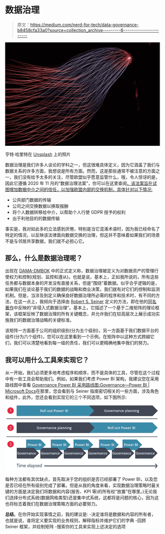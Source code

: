 # 数据治理

> 原文：<https://medium.com/nerd-for-tech/data-governance-b8458cfa33a0?source=collection_archive---------6----------------------->

![](img/71affbec15c5cdb9270e084bf546c102.png)

亨特·哈里特在 [Unsplash](https://unsplash.com?utm_source=medium&utm_medium=referral) 上的照片

数据治理是我们许多人谈论的学科之一，但这很难具体定义，因为它涵盖了我们与数据关系的许多方面，我想说是所有方面。然而，这是那些通常不被注意的方面之一，我们没有给予太多的关注，尽管欧盟似乎愿意监管什么，哦，令人惊讶的是，因此它遵循 2020 年 11 月的“数据治理法案”，你可以在这里查阅[，该法案旨在试图增加数据中介之间的信任，以加强欧盟内部的交换机制，具体针对以下情况:](https://eur-lex.europa.eu/legal-content/EN/TXT/HTML/?uri=CELEX:52020PC0767)

*   公共部门数据的传输
*   公司之间交换数据以换取报酬
*   将个人数据转移给中介，以帮助个人行使 GDPR 授予的权利
*   出于利他目的的数据传输

事实是，我对如此多的立法感到厌倦，特别是当它混淆术语时，因为我已经命名了特定的情况，以反映该法律面向数据交换的治理，但这并不意味着如果我们的场景不是与邻居共享数据，我们就不必担心它。

## 那么，什么是数据治理呢？

出现在 [DAMA-DMBOK](https://www.dama.org/cpages/body-of-knowledge) 中的正式定义称，数据治理被定义为对数据资产的管理行使权力和控制(规划、监控和遵从)。也就是说，基本上，正如我所说的，所有这些任务都与数据本身的开发没有直接关系，但是“围绕”着数据。似乎合乎逻辑的是，如果我们在谈论基于我们的数据的战略和商业决策，我们就有对它们的控制和监测机制。但是，当涉及到定义确保良好数据治理所必需的程序和技术时，有不同的方法，在这一点上，我倾向于选择由 [Robert S. Seiner](https://www.linkedin.com/in/robert-s-seiner-445313/) 定义的方法，即在他的[同名著作](https://www.amazon.es/Non-Invasive-Data-Governance-Resistance-Greatest/dp/1935504851)中反映的“非侵入式数据治理”。基本上，它描述了一个基于二维矩阵的理论框架，该框架反映了数据治理的所有关键概念，并允许我们在较高层次上展示成功实施我们的数据治理战略的关键标准。

该矩阵一方面基于公司的组织级别(分为五个级别)，另一方面基于我们数据平台的组件(分为六个组件)，您可以在这里看到一个示例。在矩阵中以这种方式跨越它们，我们可以清楚地看到每一级的责任，我们可以更精确地集中我们的努力。

## 我可以用什么工具来实现它？

从一开始，我们必须更多地考虑程序和顺序，而不是具体的工具，尽管在这个过程中有一些工具会帮助我们。例如，如果我们考虑 Power BI 架构，我建议您在采用路线图中查看 [Governance Power BI 采用路线图:Governance—Power BI | Microsoft Docs](https://docs.microsoft.com/en-us/power-bi/guidance/powerbi-adoption-roadmap-governance)在那里，您会看到与 Seiner 指南密切相关的一些方面，涉及角色和组件，此外，您还会看到实现它的三个不同选项，如下图所示:

![](img/6fbb42ac49f8c424bf24d01d0c21b20a.png)

每种方法都有其优缺点，首先取决于您的组织是否已经部署了 Power BI，以及您是否已经在所有级别完成了部署。但是从我的角度来看，实现数据治理策略时最关键的方面是决定我们将数据和内容(报告、KPI 等)的所有权“放置”在哪里。)无论我们选择分布式系统(数据网格类型)还是集中式系统，这都将是问题的核心，因为这也将标志着我们在数据治理策略方面的必要努力。

**总结**。在你开始实现事情之前，我的建议是:
-决定谁将是数据和内容的所有者，也就是说，谁将定义要实现的业务规则，解释指标并维护它们的字典
-回顾 Seiner 框架，并绘制矩阵
-搜索你的工具来实现上述决定的选项